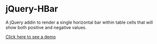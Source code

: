 jQuery-HBar
=======================

A jQuery addin to render a single horizontal bar within table cells that will show both positive and negative values.

[Click here to see a demo](http://www.damianofusco.com/demoes/jQuery-HBar/Example1.htm)
